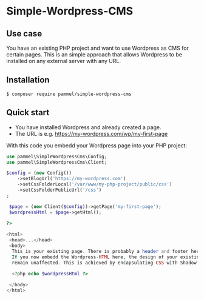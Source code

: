 # Simple-Wordpress-CMS

## Use case
You have an existing PHP project and want to use Wordpress as CMS for certain pages. This is an simple approach that allows Wordpress to be installed on any external server with any URL. 

## Installation

```console
$ composer require pammel/simple-wordpress-cms
```

## Quick start
- You have installed Wordpress and already created a page. 
- The URL is e.g. https://my-wordpress.com/wp/my-first-page

With this code you embedd your Wordpress page into your PHP project:

```php
use pammel\SimpleWordpressCms\Config;
use pammel\SimpleWordpressCms\Client;

$config = (new Config())
    ->setBlogUrl('https://my-wordpress.com')
    ->setCssFolderLocal('/var/www/my-php-project/public/css')
    ->setCssFolderPublicUrl('/css')
;

 $page = (new Client($config))->getPage('my-first-page');  
 $wordpressHtml = $page->getHtml();
 
?>

<html>
 <head>...</head>
 <body>
  This is your existing page. There is probably a header and footer here and more. 
  If you now embedd the Wordpress-HTML here, the design of your existing site will 
  remain unaffected. This is achieved by encapsulating CSS with Shadow DOM.
  
  <?php echo $wordpressHtml ?>

 </body>
</html>
```
